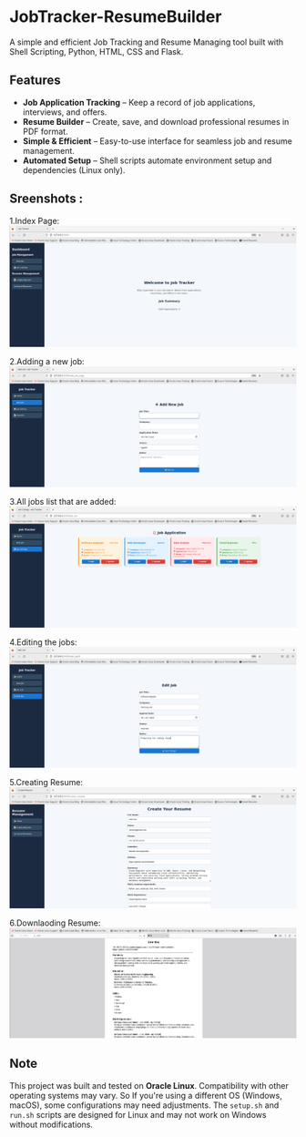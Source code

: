 # JobTracker-ResumeBuilder
A simple and efficient Job Tracking and Resume Managing tool built with Shell Scripting, Python, HTML, CSS and Flask.

## Features  
- **Job Application Tracking** – Keep a record of job applications, interviews, and offers.  
- **Resume Builder** – Create, save, and download professional resumes in PDF format.  
- **Simple & Efficient** – Easy-to-use interface for seamless job and resume management.  
- **Automated Setup** – Shell scripts automate environment setup and dependencies (Linux only).   

## Sreenshots :
1.Index Page:
![image alt](https://github.com/Ashish-j0511/JobTracker-ResumeBuilder/blob/a14f2a070c03cb43e7418152e863b00565a12a30/index.png)

2.Adding a new job:
![image alt](https://github.com/Ashish-j0511/JobTracker-ResumeBuilder/blob/b640d013d824ccd05408ba0ffc410c891fe254f5/add_job.png)

3.All jobs list that are added:
![image alt](https://github.com/Ashish-j0511/JobTracker-ResumeBuilder/blob/a14f2a070c03cb43e7418152e863b00565a12a30/job_list.png)

4.Editing the jobs:
![image alt](https://github.com/Ashish-j0511/JobTracker-ResumeBuilder/blob/a14f2a070c03cb43e7418152e863b00565a12a30/edit_job.png
)

5.Creating Resume:
![image alt](https://github.com/Ashish-j0511/JobTracker-ResumeBuilder/blob/a14f2a070c03cb43e7418152e863b00565a12a30/create_resume.png)

6.Downlaoding Resume:
![image alt](https://github.com/Ashish-j0511/JobTracker-ResumeBuilder/blob/a14f2a070c03cb43e7418152e863b00565a12a30/download_resume.png)

## Note  
This project was built and tested on **Oracle Linux**. Compatibility with other operating systems may vary.
So If you're using a different OS (Windows, macOS), some configurations may need adjustments.
The `setup.sh` and `run.sh` scripts are designed for Linux and may not work on Windows without modifications.
